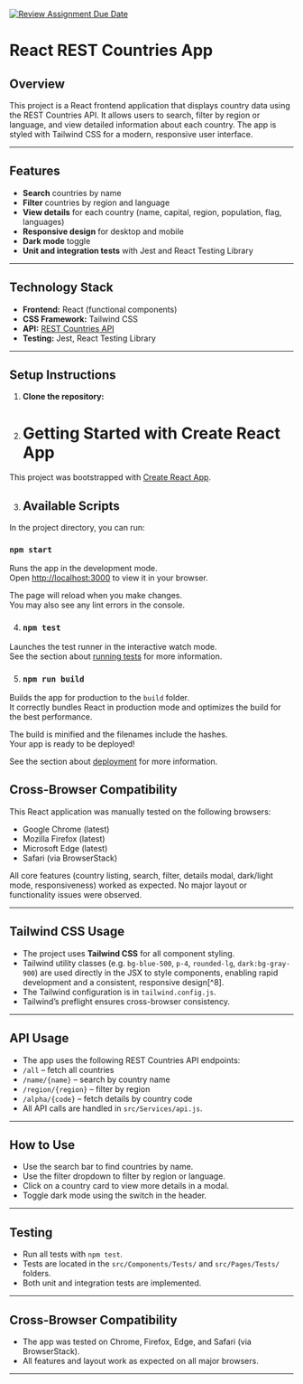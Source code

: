 [![Review Assignment Due Date](https://classroom.github.com/assets/deadline-readme-button-22041afd0340ce965d47ae6ef1cefeee28c7c493a6346c4f15d667ab976d596c.svg)](https://classroom.github.com/a/mNaxAqQD)

# React REST Countries App

## Overview

This project is a React frontend application that displays country data using the REST Countries API. It allows users to search, filter by region or language, and view detailed information about each country. The app is styled with Tailwind CSS for a modern, responsive user interface.

---

## Features

- **Search** countries by name
- **Filter** countries by region and language
- **View details** for each country (name, capital, region, population, flag, languages)
- **Responsive design** for desktop and mobile
- **Dark mode** toggle
- **Unit and integration tests** with Jest and React Testing Library

---

## Technology Stack

- **Frontend:** React (functional components)
- **CSS Framework:** Tailwind CSS
- **API:** [REST Countries API](https://restcountries.com/)
- **Testing:** Jest, React Testing Library

---

## Setup Instructions

1. **Clone the repository:**

2. # Getting Started with Create React App

This project was bootstrapped with [Create React App](https://github.com/facebook/create-react-app).

3. ## Available Scripts

In the project directory, you can run:

### `npm start`

Runs the app in the development mode.\
Open [http://localhost:3000](http://localhost:3000) to view it in your browser.

The page will reload when you make changes.\
You may also see any lint errors in the console.

4. ### `npm test`

Launches the test runner in the interactive watch mode.\
See the section about [running tests](https://facebook.github.io/create-react-app/docs/running-tests) for more information.

5. ### `npm run build`

Builds the app for production to the `build` folder.\
It correctly bundles React in production mode and optimizes the build for the best performance.

The build is minified and the filenames include the hashes.\
Your app is ready to be deployed!

See the section about [deployment](https://facebook.github.io/create-react-app/docs/deployment) for more information.



## Cross-Browser Compatibility

This React application was manually tested on the following browsers:
- Google Chrome (latest)
- Mozilla Firefox (latest)
- Microsoft Edge (latest)
- Safari (via BrowserStack)

All core features (country listing, search, filter, details modal, dark/light mode, responsiveness) worked as expected. No major layout or functionality issues were observed.

-----------------------------------------
## Tailwind CSS Usage

- The project uses **Tailwind CSS** for all component styling.
- Tailwind utility classes (e.g. `bg-blue-500`, `p-4`, `rounded-lg`, `dark:bg-gray-900`) are used directly in the JSX to style components, enabling rapid development and a consistent, responsive design[^8].
- The Tailwind configuration is in `tailwind.config.js`.
- Tailwind’s preflight ensures cross-browser consistency.

---

## API Usage

- The app uses the following REST Countries API endpoints:
- `/all` – fetch all countries
- `/name/{name}` – search by country name
- `/region/{region}` – filter by region
- `/alpha/{code}` – fetch details by country code
- All API calls are handled in `src/Services/api.js`.

---

## How to Use

- Use the search bar to find countries by name.
- Use the filter dropdown to filter by region or language.
- Click on a country card to view more details in a modal.
- Toggle dark mode using the switch in the header.

---

## Testing

- Run all tests with `npm test`.
- Tests are located in the `src/Components/Tests/` and `src/Pages/Tests/` folders.
- Both unit and integration tests are implemented.

---

## Cross-Browser Compatibility

- The app was tested on Chrome, Firefox, Edge, and Safari (via BrowserStack).
- All features and layout work as expected on all major browsers.

---

<!-- ## Deployment

- The application is been deployed on vercel
- Hosted Domain :deployed URL  -->

